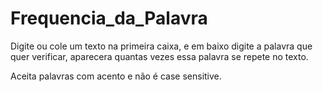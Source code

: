 # Frequencia_da_Palavra
<p>Digite ou cole um texto na primeira caixa, e em baixo digite a palavra que quer verificar, aparecera quantas vezes essa palavra se repete no texto.</p>
<p>Aceita palavras com acento e não é case sensitive.</p>
